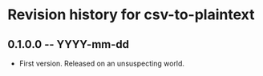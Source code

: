 # Revision history for csv-to-plaintext

## 0.1.0.0  -- YYYY-mm-dd

* First version. Released on an unsuspecting world.
